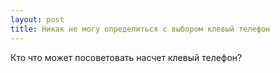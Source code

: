 ```yaml
---
layout: post 
title: Никак не могу определиться с выбором клевый телефон 
--- 
```

Кто что может посоветовать насчет клевый телефон?